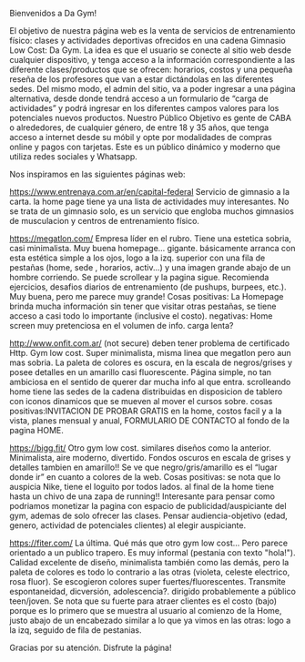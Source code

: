 Bienvenidos a Da Gym!

El objetivo de nuestra página web es la venta de servicios de entrenamiento físico: clases y actividades deportivas ofrecidos en una cadena Gimnasio Low Cost: Da Gym. 
La idea es que el usuario se conecte al sitio web desde cualquier dispositivo, y tenga acceso a la información correspondiente a las diferente clases/productos que se ofrecen: horarios, costos  y una pequeña reseña de los profesores que van a estar dictándolas en las diferentes sedes.
Del mismo modo, el admin del sitio, va a poder ingresar a una página alternativa, desde donde tendrá acceso a un formulario de “carga de actividades” y podrá ingresar en los diferentes campos valores para los potenciales nuevos productos.
Nuestro Público Objetivo es gente de CABA o alrededores, de cualquier género, de entre 18 y 35 años, que tenga acceso a internet desde su móbil y opte por modalidades de compras online y pagos con tarjetas. Este es un público dinámico  y moderno que utiliza redes sociales y Whatsapp.

Nos inspiramos en las siguientes páginas web:

https://www.entrenaya.com.ar/en/capital-federal Servicio de gimnasio a la carta. la home page tiene ya una lista de actividades muy interesantes.  No se trata de un gimnasio solo, es un servicio que engloba muchos gimnasios de musculacion y centros de entrenamiento físico.

https://megatlon.com/ Empresa líder en el rubro. Tiene una estetica sobria, casi minimalista. Muy buena homepage... gigante. básicamente arranca con esta estética simple a los ojos, logo a la izq. superior con una fila de pestañas (home, sede , horarios, activ...) y una imagen grande abajo de un hombre corriendo. Se puede scrollear y la pagina sigue. Recomienda ejercicios,  desafios diarios de entrenamiento (de pushups, burpees, etc.). Muy buena, pero me parece muy grande! Cosas positivas: La Homepage brinda mucha información sin tener que visitar otras pestañas, se tiene acceso a casi todo lo importante (inclusive el costo). negativas: Home screen muy pretenciosa en el volumen de info. carga lenta?

http://www.onfit.com.ar/ (not secure) deben tener problema de certificado Http. Gym low cost. Super minimalista, misma linea que megatlon pero aun mas sobria. La paleta de colores es oscura, en la escala de negros/grises y posee detalles en un amarillo casi fluorescente. Página simple, no tan ambiciosa en el sentido de querer dar mucha info al que entra. scrolleando home tiene las sedes de la cadena distribuidas en disposicion de tablero con iconos dinamicos que se mueven al mover el cursos sobre.
cosas positivas:INVITACION DE PROBAR GRATIS en la home, costos facil y a la vista, planes mensual y anual, FORMULARIO DE CONTACTO al fondo de la pagina HOME.

https://bigg.fit/ Otro gym low cost. similares diseños como la anterior. Minimalista, aire moderno, divertido. Fondos oscuros en escala de grises y detalles tambien en amarillo!! Se ve que negro/gris/amarillo es el “lugar donde ir” en cuanto a colores de la web. 
Cosas positivas: se nota que lo auspicia Nike, tiene el loguito por todos lados. al final de la home tiene hasta un chivo de una zapa de running!! Interesante para pensar como podriamos monetizar la pagina con espacio de publicidad/auspiciante del gym, ademas de solo ofrecer las clases. Pensar audiencia-objetivo (edad, genero, actividad de potenciales clientes) al elegir auspiciante.

https://fiter.com/ La última. Qué más que otro gym low cost…  Pero parece orientado a un publico trapero. Es muy informal (pestania con texto "hola!"). Calidad excelente de diseño, minimalista también como las demás,  pero la paleta de colores es todo lo contrario a las otras (violeta, celeste electrico, rosa fluor). Se escogieron colores super fuertes/fluorescentes. Transmite espontaneidad, dicversión, adolescencia?. dirigido probablemente a público teen/joven. Se nota que su fuerte para atraer clientes es el costo (bajo) porque es lo primero que se muestra al usuario al comienzo de la Home, justo abajo de un encabezado similar a lo que ya vimos en las otras: logo a la izq, seguido de fila de pestanias.

Gracias por su atención.
Disfrute la página!